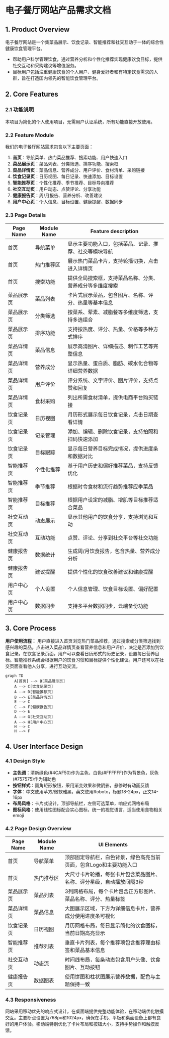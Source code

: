 # 电子餐厅网站产品需求文档

## 1. Product Overview
电子餐厅网站是一个集菜品展示、饮食记录、智能推荐和社交互动于一体的综合性健康饮食管理平台。
- 帮助用户科学管理饮食，通过营养分析和个性化推荐实现健康饮食目标，提供社交互动和采购建议等增值服务。
- 目标用户包括注重健康饮食的个人用户、健身爱好者和有特定饮食需求的人群，旨在打造国内领先的智能饮食管理平台。

## 2. Core Features

### 2.1 功能说明
本项目为简化的个人使用项目，无需用户认证系统，所有功能直接开放使用。

### 2.2 Feature Module
我们的电子餐厅网站需求包含以下主要页面：
1. **首页**：导航菜单、热门菜品推荐、搜索功能、用户快速入口
2. **菜品展示页**：菜品列表、分类筛选、排序功能、搜索框
3. **菜品详情页**：菜品信息、营养成分、用户评价、食材清单、采购链接
4. **饮食记录页**：日历视图、每日记录、快速添加、目标设置
5. **智能推荐页**：个性化推荐、季节推荐、目标导向推荐
6. **社交互动页**：用户动态、点赞评论、分享功能
7. **健康报告页**：周/月报告、营养分析、改善建议
8. **用户中心页**：个人信息、目标设置、健康提醒、数据同步

### 2.3 Page Details
| Page Name | Module Name | Feature description |
|-----------|-------------|---------------------|
| 首页 | 导航菜单 | 显示主要功能入口，包括菜品、记录、推荐、社交等模块导航 |
| 首页 | 热门推荐区 | 展示热门菜品卡片，支持轮播切换，点击进入详情页 |
| 首页 | 搜索功能 | 提供全局搜索框，支持菜品名称、分类、营养成分等多维度搜索 |
| 菜品展示页 | 菜品列表 | 卡片式展示菜品，包含图片、名称、评分、热量等基本信息 |
| 菜品展示页 | 分类筛选 | 按菜系、荤素、减脂餐等多维度筛选，支持多选组合 |
| 菜品展示页 | 排序功能 | 支持按热度、评分、热量、价格等多种方式排序 |
| 菜品详情页 | 菜品信息 | 展示高清图片、详细描述、制作工艺等完整信息 |
| 菜品详情页 | 营养成分 | 显示热量、蛋白质、脂肪、碳水化合物等详细营养数据 |
| 菜品详情页 | 用户评价 | 评分系统、文字评价、图片评价，支持点赞和回复 |
| 菜品详情页 | 食材采购 | 列出所需食材清单，提供电商平台购买链接 |
| 饮食记录页 | 日历视图 | 月历形式展示每日饮食记录，点击日期查看详情 |
| 饮食记录页 | 记录管理 | 添加、编辑、删除饮食记录，支持拍照和扫码快速添加 |
| 饮食记录页 | 目标跟踪 | 显示每日营养目标完成情况，提供进度条和数据对比 |
| 智能推荐页 | 个性化推荐 | 基于用户历史和偏好推荐菜品，支持反馈优化 |
| 智能推荐页 | 季节推荐 | 根据时令食材和流行趋势推荐应季菜品 |
| 智能推荐页 | 目标推荐 | 根据用户设定的减脂、增肌等目标推荐适合菜品 |
| 社交互动页 | 动态展示 | 显示其他用户的饮食分享，支持浏览和互动 |
| 社交互动页 | 互动功能 | 点赞、评论、分享到社交平台等社交功能 |
| 健康报告页 | 数据统计 | 生成周/月饮食报告，包含热量、营养成分分析 |
| 健康报告页 | 建议提醒 | 提供个性化的饮食改善建议和健康提醒 |
| 用户中心页 | 个人设置 | 个人信息管理、饮食目标设置、偏好配置 |
| 用户中心页 | 数据同步 | 支持多平台数据同步，云端备份功能 |

## 3. Core Process

**用户使用流程：**
用户直接进入首页浏览热门菜品推荐，通过搜索或分类筛选找到感兴趣的菜品。点击进入菜品详情页查看营养信息和用户评价，决定是否添加到饮食记录。在饮食记录页面，用户可以查看日历形式的历史记录，设置每日营养目标。智能推荐系统会根据用户的饮食习惯和目标提供个性化建议。用户还可以在社交页面查看他人分享，进行互动交流。

```mermaid
graph TD
    A[首页] --> B[菜品展示页]
    A --> C[饮食记录页]
    A --> D[智能推荐页]
    B --> E[菜品详情页]
    E --> C
    C --> F[健康报告页]
    D --> E
    A --> G[社交互动页]
    A --> H[用户中心页]
    H --> C
    H --> F
```

## 4. User Interface Design

### 4.1 Design Style
- **主色调**：清新绿色(#4CAF50)作为主色，白色(#FFFFFF)作为背景色，灰色(#757575)作为辅助色
- **按钮样式**：圆角矩形按钮，采用渐变效果和微阴影，悬停时有动画反馈
- **字体**：中文使用苹方/微软雅黑，英文使用Roboto，标题18-24px，正文14-16px
- **布局风格**：卡片式设计，顶部导航栏，左侧可选菜单，响应式网格布局
- **图标风格**：使用线性图标配合实心图标，统一的视觉语言，适当使用食物相关emoji

### 4.2 Page Design Overview
| Page Name | Module Name | UI Elements |
|-----------|-------------|-------------|
| 首页 | 导航菜单 | 顶部固定导航栏，白色背景，绿色高亮当前页面，包含Logo和主要功能入口 |
| 首页 | 热门推荐区 | 大尺寸卡片轮播，每张卡片包含菜品图片、名称、评分星级，自动播放间隔3秒 |
| 菜品展示页 | 菜品列表 | 3列网格布局，每个卡片包含正方形图片、菜品名称、评分、热量标签 |
| 菜品详情页 | 菜品信息 | 大图展示区域，下方为详细信息卡片，营养成分使用进度条可视化 |
| 饮食记录页 | 日历视图 | 月历网格布局，每日显示简化的饮食图标，当前日期高亮显示 |
| 智能推荐页 | 推荐列表 | 垂直卡片列表，每个推荐项包含推荐理由标签和菜品基本信息 |
| 社交互动页 | 动态流 | 时间线布局，每条动态包含用户头像、饮食图片、互动按钮 |
| 健康报告页 | 数据图表 | 使用饼图和柱状图展示营养数据，配色与主题保持一致 |

### 4.3 Responsiveness
网站采用移动优先的响应式设计，在桌面端提供完整功能体验，在移动端优化触摸交互。主要断点设置为768px和1024px，确保在手机、平板和桌面设备上都有良好的用户体验。移动端特别优化了卡片布局和按钮大小，支持手势操作和触摸反馈。